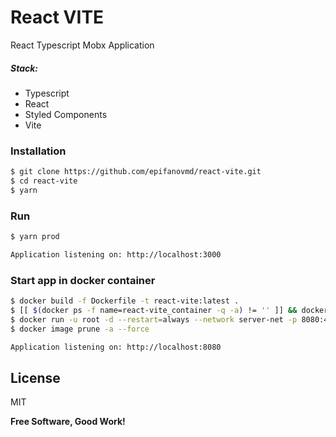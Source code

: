 # React VITE

React Typescript Mobx Application

##### Stack:
  - Typescript
  - React
  - Styled Components
  - Vite

### Installation
```sh
$ git clone https://github.com/epifanovmd/react-vite.git
$ cd react-vite
$ yarn
```

### Run
```sh
$ yarn prod
```
```sh
Application listening on: http://localhost:3000
```

### Start app in docker container
```sh
$ docker build -f Dockerfile -t react-vite:latest .
$ [[ $(docker ps -f name=react-vite_container -q -a) != '' ]] && docker rm --force $(docker ps -f name=react-vite_container -q -a)
$ docker run -u root -d --restart=always --network server-net -p 8080:4173 --name react-vite_container react-vite:latest
$ docker image prune -a --force
```

```sh
Application listening on: http://localhost:8080
```

License
----

MIT

**Free Software, Good Work!**
